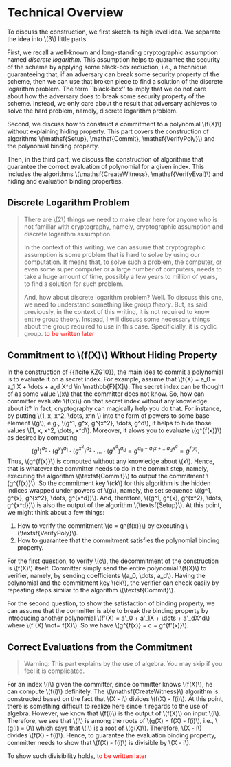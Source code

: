 # Technical Overview

To discuss the construction, we first sketch its high level idea. We separate the idea into \\(3\\) little parts. 

First, we recall a well-known and long-standing cryptographic assumption named *discrete logarithm*. This assumption helps to guarantee the security of the scheme by applying some black-box reduction, i.e., a technique guaranteeing that, if an adversary can break some security property of the scheme, then we can use that broken piece to find a solution of the discrete logarithm problem. The term ``black-box'' to imply that we do not care about how the adversary does to break some security property of the scheme. Instead, we only care about the result that adversary achieves to solve the hard problem, namely, discrete logarithm problem.

Second, we discuss how to construct a commitment to a polynomial \\(f(X)\\) without explaining hiding property. This part covers the construction of algorithms \\(\mathsf{Setup}, \mathsf{Commit}, \mathsf{VerifyPoly}\\) and the polynomial binding property.

Then, in the third part, we discuss the construction of algorithms that guarantee the correct evaluation of polynomial for a given index. This includes the algorithms \\(\mathsf{CreateWitness}, \mathsf{VerifyEval}\\) and hiding and evaluation binding properties.

## Discrete Logarithm Problem
> There are \\(2\\) things we need to make clear here for anyone who is not familiar with cryptography, namely, cryptographic assumption and discrete logarithm assumption.
>
> In the context of this writing, we can assume that cryptographic assumption is some problem that is hard to solve by using our computation. It means that, to solve such a problem, the computer, or even some super computer or a large number of computers, needs to take a huge amount of time, possibly a few years to million of years, to find a solution for such problem.
>
> And, how about discrete logarithm problem? Well. To discuss this one, we need to understand something like *group theory*. But, as said previously, in the context of this writing, it is not required to know entire group theory. Instead, I will discuss some necessary things about the group required to use in this case. Specificially, it is cyclic group.<span style="color:red"> to be written later</span>

## Commitment to \\(f(X)\\) Without Hiding Property
In the construction of {{#cite KZG10}}, the main idea to commit a polynomial is to evaluate it on a secret index. For example, assume that \\(f(X) = a_0 + a_1 X + \dots + a_d X^d \in \mathbb{F}[X]\\). The secret index can be thought of as some value \\(x\\) that the committer does not know. So, how can committer evaluate \\(f(x)\\) on that secret index without any knowledge about it? In fact, cryptography can magically help you do that. For instance, by putting \\(1, x, x^2, \dots, x^n \\) into the form of powers to some base element \\(g\\), e.g., \\(g^1, g^x, g^{x^2}, \dots, g^d\\), it helps to hide those values \\(1, x, x^2, \dots, x^d\\). Moreover, it alows you to evaluate \\(g^{f(x)}\\) as desired by computing
$$ (g^1)^{a_0} \cdot (g^x)^{a_1} \cdot (g^{x^2})^{a_2} \cdot \dots \cdot (g^{x^d})^{a_d} = g^{a_0 + a_1x + \dots a_d x^d} = g^{f(x)}.$$
Thus, \\(g^{f(x)}\\) is computed without any knowledge about \\(x\\). Hence, that is whatever the committer needs to do in the commit step, namely, executing the algorithm \\(\textsf{Commit}\\) to output the commitment \\(g^{f(x)}\\). So the commitment key \\(ck\\) for this algorithm is the hidden indices wrapped under powers of \\(g\\), namely, the set sequence \\((g^1, g^{x}, g^{x^2}, \dots, g^{x^d})\\). And, therefore, \\((g^1, g^{x}, g^{x^2}, \dots, g^{x^d})\\) is also the output of the algorithm \\(\textsf{Setup}\\). At this point, we might think about a few things:
1. How to verify the commitment \\(c = g^{f(x)}\\) by executing \\(\textsf{VerifyPoly}\\).
2. How to guarantee that the commitment satisfies the polynomial binding property.

For the first question, to verify \\(c\\), the decommitment of the construction is \\(f(X)\\) itself. Committer simply send the entire polynomial \\(f(X)\\) to verifier, namely, by sending coefficients \\(a_0, \dots, a_d\\). Having the polynomial and the commitment key \\(ck\\), the verifier can check easily by repeating steps similar to the algorithm \\(\textsf{Commit}\\). 

For the second question, to show the satisfaction of binding property, we can assume that the committer is able to break the binding property by introducing another polynomial \\(f'(X) = a'_0 + a'_1X + \dots + a'_dX^d\\) where \\(f'(X) \not= f(X)\\). So we have \\(g^{f(x)} = c = g^{f'(x)}\\).

## Correct Evaluations from the Commitment
> Warning: This part explains by the use of algebra. You may skip if you feel it is complicated.

For an index \\(i\\) given the committer, since committer knows \\(f(X)\\), he can compute \\(f(i)\\) definitely. The \\(\mathsf{CreateWitness}\\) algorithm is constructed based on the fact that \\(X - i\\) divides \\(f(X) - f(i)\\). At this point, there is something difficult to realize here since it regards to the use of algebra. However, we know that \\(f(i)\\) is the output of \\(f(X)\\) on input \\(i\\). Therefore, we see that \\(i\\) is among the roots of \\(g(X) = f(X) - f(i)\\), i.e., \\(g(i) = 0\\) which says that \\(i\\) is a root of \\(g(X)\\). Therefore, \\(X - i\\) divides \\(f(X) - f(i)\\). Hence, to guarantee the evaluation binding property, committer needs to show that \\(f(X) - f(i)\\) is divisible by \\(X - i\\).

To show such divisibility holds, <span style="color:red"> to be written later</span>